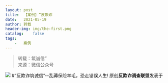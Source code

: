 ```yaml
---
layout:	post
title:	【案例】“反欺诈
date:	2021-05-19
author:	转载
header-img:	img/the-first.png
catalog:	false
tags:
	-	案例
---
```


<blockquote><p>转载：筑诚信”<br>
来源：微信公众号</p></blockquote>

![]({{site.baseurl}}/postimg/L6usUGPiatBTGaaIKZUf6rraJicX4r9ND5hNibnQKbFpI5SlwgCzUb96uaBr9BuOlM7jicP9xoicKsvLPKdZuZuQZDA.png)
#“反欺诈筑诚信”--乱薅保险羊毛，恐走错误人生!
原创**反欺诈调查联盟**发表于
